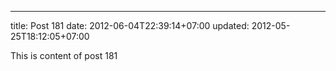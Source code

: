 ---
title: Post 181
date: 2012-06-04T22:39:14+07:00
updated: 2012-05-25T18:12:05+07:00

This is content of post 181